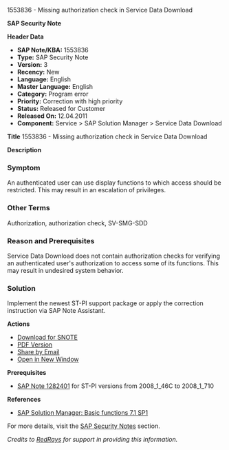 1553836 - Missing authorization check in Service Data Download

**SAP Security Note**

**Header Data**
- **SAP Note/KBA:** 1553836
- **Type:** SAP Security Note
- **Version:** 3
- **Recency:** New
- **Language:** English
- **Master Language:** English
- **Category:** Program error
- **Priority:** Correction with high priority
- **Status:** Released for Customer
- **Released On:** 12.04.2011
- **Component:** Service > SAP Solution Manager > Service Data Download

**Title**
1553836 - Missing authorization check in Service Data Download

**Description**

### Symptom
An authenticated user can use display functions to which access should be restricted. This may result in an escalation of privileges.

### Other Terms
Authorization, authorization check, SV-SMG-SDD

### Reason and Prerequisites
Service Data Download does not contain authorization checks for verifying an authenticated user's authorization to access some of its functions. This may result in undesired system behavior.

### Solution
Implement the newest ST-PI support package or apply the correction instruction via SAP Note Assistant.

**Actions**
- [Download for SNOTE](https://notesdownloads.sap.com/note/0040000009209452017)
- [PDF Version](https://me.sap.com/sap/support/sfm/notes/print/0001553836?language=en-US&token=76D1717ABD6CDC9F151C046F9B558DE2)
- [Share by Email](https://me.sap.com/)
- [Open in New Window](https://me.sap.com/)

**Prerequisites**
- [SAP Note 1282401](https://me.sap.com/notes/1282401) for ST-PI versions from 2008_1_46C to 2008_1_710

**References**
- [SAP Solution Manager: Basic functions 7.1 SP1](https://me.sap.com/notes/1552585)

For more details, visit the [SAP Security Notes](https://me.sap.com/) section.

*Credits to [RedRays](https://redrays.io) for support in providing this information.*